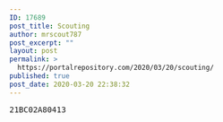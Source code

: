 ```yaml
---
ID: 17689
post_title: Scouting
author: mrscout787
post_excerpt: ""
layout: post
permalink: >
  https://portalrepository.com/2020/03/20/scouting/
published: true
post_date: 2020-03-20 22:38:32
---
```

<pre>21BC02A80413</pre>